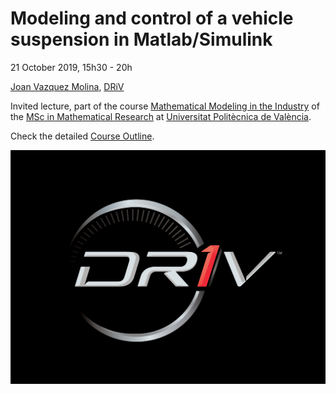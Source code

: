# Modeling and control of a vehicle suspension in Matlab/Simulink

21 October 2019, 15h30 - 20h

[Joan Vazquez Molina](http://www.linkedin.com/in/joanvazquez), [DRiV](https://www.driv.com/)

Invited lecture, part of the course [Mathematical Modeling in the Industry](https://www.upv.es/pls/oalu/sic_asi.Busca_Asi?p_codi=33202&p_caca=2017&P_IDIOMA=c&p_vista=MSE&p_tit=2199) of the [MSc in Mathematical Research](http://www.investmat.org/) at [Universitat Politècnica de València](http://www.upv.es/).

Check the detailed [Course Outline](CourseOutline.md).

![driv](aux/driv.png)

